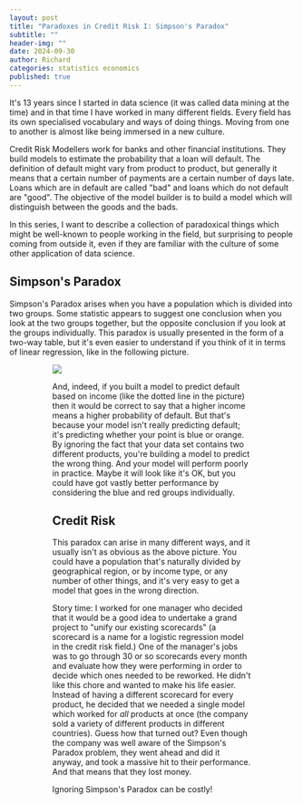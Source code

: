 ```yaml
---
layout: post
title: "Paradoxes in Credit Risk I: Simpson's Paradox"
subtitle: ""
header-img: ""
date: 2024-09-30
author: Richard
categories: statistics economics
published: true
---
```

It's 13 years since I started in data science (it was called data mining at the time) and in that time I have worked in many different fields. Every field has its own specialised vocabulary and ways of doing things. Moving from one to another is almost like being immersed in a new culture.

Credit Risk Modellers work for banks and other financial institutions. They build models to estimate the probability that a loan will default. The definition of default might vary from product to product, but generally it means that a certain number of payments are a certain number of days late. Loans which are in default are called "bad" and loans which do not default are "good". The objective of the model builder is to build a model which will distinguish between the goods and the bads.

In this series, I want to describe a collection of paradoxical things which might be well-known to people working in the field, but surprising to people coming from outside it, even if they are familiar with the culture of some other application of data science.

## Simpson's Paradox
Simpson's Paradox arises when you have a population which is divided into two groups. Some statistic appears to suggest one conclusion when you look at the two groups together, but the opposite conclusion if you look at the groups individually. This paradox is usually presented in the form of a two-way table, but it's even easier to understand if you think of it in terms of linear regression, like in the following picture.

<div style="width:70%; margin: 0 auto">
<img src='/blog/images/2024/simpsons_paradox_example.png" />
</div>

Here, imagine that we have two products that are sold to two different groups of people. One group (in blue) generally has lower income and the other group (in orange) generally has higher income. There are more defaults in the orange group, perhaps because we have sold them a riskier product (for example, a loan with a higher prinicpal and a longer term).

If you look at the groups individually, you will see that higher household income is associated with a lower rate of default. This is not very suprising, since it is likely that the higher your income, the easier it will be to pay off your loan. However, if you lump the blue and orange groups together and try to predict defaults based on household income, you now see that the relationship is reversed (the dotted black line). If you didn't know that the data set was divided into two parts, it would look as if higher household income is associated with a higher rate of default, which is just the opposite of what actually happens!

And, indeed, if you built a model to predict default based on income (like the dotted line in the picture) then it would be correct to say that a higher income means a higher probability of default. But that's because your model isn't really predicting default; it's predicting whether your point is blue or orange. By ignoring the fact that your data set contains two different products, you're building a model to predict the wrong thing. And your model will perform poorly in practice. Maybe it will look like it's OK, but you could have got vastly better performance by considering the blue and red groups individually.

## Credit Risk
This paradox can arise in many different ways, and it usually isn't as obvious as the above picture. You could have a population that's naturally divided by geographical region, or by income type, or any number of other things, and it's very easy to get a model that goes in the wrong direction.

Story time: I worked for one manager who decided that it would be a good idea to undertake a grand project to "unify our existing scorecards" (a scorecard is a name for a logistic regression model in the credit risk field.) One of the manager's jobs was to go through 30 or so scorecards every month and evaluate how they were performing in order to decide which ones needed to be reworked. He didn't like this chore and wanted to make his life easier. Instead of having a different scorecard for every product, he decided that we needed a single model which worked for *all* products at once (the company sold a variety of different products in different countries). Guess how that turned out? Even though the company was well aware of the Simpson's Paradox problem, they went ahead and did it anyway, and took a massive hit to their performance. And that means that they lost money.

Ignoring Simpson's Paradox can be costly!
